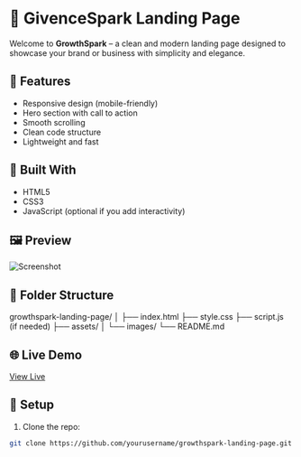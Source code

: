 # 🌱 GivenceSpark Landing Page

Welcome to **GrowthSpark** – a clean and modern landing page designed to showcase your brand or business with simplicity and elegance.

## 🚀 Features

- Responsive design (mobile-friendly)
- Hero section with call to action
- Smooth scrolling
- Clean code structure
- Lightweight and fast

## 🧱 Built With

- HTML5
- CSS3
- JavaScript (optional if you add interactivity)

## 🖼️ Preview

![Screenshot](preview.png)

## 📂 Folder Structure

growthspark-landing-page/ │ ├── index.html ├── style.css ├── script.js (if needed) ├── assets/ │ └── images/ └── README.md
## 🌐 Live Demo

[View Live](https://yourusername.github.io/growthspark-landing-page/)

## 📌 Setup

1. Clone the repo:
```bash
git clone https://github.com/yourusername/growthspark-landing-page.git
